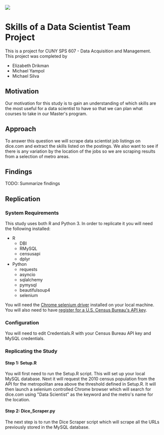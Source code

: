 ![](https://sps.cuny.edu/sites/all/themes/cuny/assets/img/header_logo.png)

# Skills of a Data Scientist Team Project

This is a project for CUNY SPS 607 - Data Acquisition and Management.  This project was completed by 

* Elizabeth Drikman
* Michael Yampol
* Michael Silva

## Motivation

Our motivation for this study is to gain an understanding of which skills are the most useful for a data scientist to have so that we can plan what courses to take in our Master's program.

## Approach

To answer this question we will scrape data scientist job listings on dice.com and extract the skills listed on the postings.  We also want to see if there is any variation by the location of the jobs so we are scraping results from a selection of metro areas.

## Findings

TODO: Summarize findings

## Replication

### System Requirements

This study uses both R and Python 3.  In order to replicate it you will need the following installed:

*   R
    *   DBI
    *   RMySQL
    *   censusapi
    *   dplyr
*   Python
    *   requests
    *   asyncio
    *   sqlalchemy
    *   pymysql
    *   beautifulsoup4
    *   selenium
    
You will need the [Chrome selenium driver](https://sites.google.com/a/chromium.org/chromedriver/home) installed on your local machine.  You will also need to have [register for a U.S. Census Bureau's API key](https://api.census.gov/data/key_signup.html).

### Configuration

You will need to edit Credentials.R with your Census Bureau API key and MySQL credentials.

### Replicating the Study

#### Step 1: Setup.R

You will first need to run the Setup.R script.  This will set up your local MySQL database.  Next it will request the 2010 census population from the API for the metropolitan area above the threshold defined in Setup.R.  It will then launch a selenium controlled Chrome browser which will search for dice.com using "Data Scientist" as the keyword and the metro's name for the location.

#### Step 2: Dice_Scraper.py

The next step is to run the Dice Scraper script which will scrape all the URLs previously stored in the MySQL database.  